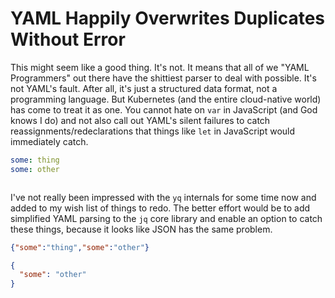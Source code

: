 # YAML Happily Overwrites Duplicates Without Error

This might seem like a good thing. It's not. It means that all of we
"YAML Programmers" out there have the shittiest parser to deal with
possible. It's not YAML's fault. After all, it's just a structured data
format, not a programming language. But Kubernetes (and the entire
cloud-native world) has come to treat it as one. You cannot hate on
`var` in JavaScript (and God knows I do) and not also call out YAML's
silent failures to catch reassignments/redeclarations that things like
`let` in JavaScript would immediately catch.

```yaml
some: thing
some: other



```

I've not really been impressed with the `yq` internals for some time now
and added to my wish list of things to redo. The better effort would be
to add simplified YAML parsing to the `jq` core library and enable an
option to catch these things, because it looks like JSON has the same
problem.

```json
{"some":"thing","some":"other"}

{
  "some": "other"
}
```
